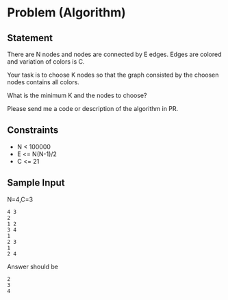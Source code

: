 # Problem (Algorithm)

## Statement

There are N nodes and nodes are connected by E edges.
Edges are colored and variation of colors is C.

Your task is to choose K nodes so that the graph 
consisted by the choosen nodes contains all colors.

What is the minimum K and the nodes to choose?

Please send me a code or description of the algorithm in PR.

## Constraints
- N < 100000
- E <= N(N-1)/2
- C <= 21

## Sample Input

N=4,C=3

```
4 3
2
1 2
3 4
1
2 3
1
2 4
```

Answer should be

```
2
3
4
```